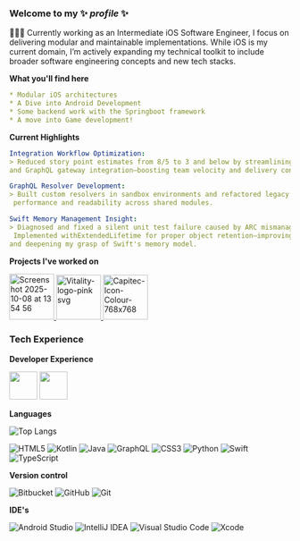 ### Welcome to my ✨ _profile_ ✨ 
👩🏻‍💻 Currently working as an Intermediate iOS Software Engineer, I focus on delivering modular and maintainable implementations. While iOS is my current domain, I’m actively expanding my technical toolkit to include broader software engineering concepts and new tech stacks.

**What you'll find here**
```yaml
* Modular iOS architectures
* A Dive into Android Development
* Some backend work with the Springboot framework
* A move into Game development!
```

**Current Highlights**
```yaml
Integration Workflow Optimization:
> Reduced story point estimates from 8/5 to 3 and below by streamlining Apollo Studio query setup 
and GraphQL gateway integration—boosting team velocity and delivery confidence.

GraphQL Resolver Development:
> Built custom resolvers in sandbox environments and refactored legacy logic to improve
 performance and readability across shared modules.

Swift Memory Management Insight:
> Diagnosed and fixed a silent unit test failure caused by ARC mismanagement.
 Implemented withExtendedLifetime for proper object retention—improving test reliability
and deepening my grasp of Swift's memory model.
```

**Projects I've worked on**

<a href="https://apps.apple.com/za/app/gyde-com/id1480037717">
<img width="80" height="82" alt="Screenshot 2025-10-08 at 13 54 56" src="https://github.com/user-attachments/assets/110447aa-517d-459f-abb3-20997d244401" />
</a>  <a href="https://apps.apple.com/za/app/vitality-uk/id794024908">
<img width="80" height="80" alt="Vitality-logo-pink svg" src="https://github.com/user-attachments/assets/729f2647-f133-4218-bf66-b6765afbcb54" />
</a>  <a href="https://apps.apple.com/za/app/capitec-bank/id1217842108">
<img width="80" height="80" alt="Capitec-Icon-Colour-768x768" src="https://github.com/user-attachments/assets/b6a75d59-31b6-48e0-b193-125882726b22" />
</a>

### Tech Experience

**Developer Experience**

<img width="50" height="50" src="https://cdn.jsdelivr.net/gh/devicons/devicon@latest/icons/android/android-plain.svg" /> <img width="50" height="50"  src="https://cdn.jsdelivr.net/gh/devicons/devicon@latest/icons/swift/swift-original.svg" />
          
**Languages**

![Top Langs](https://github-readme-stats.vercel.app/api/top-langs/?username=callmeBron&layout=compact)

![HTML5](https://img.shields.io/badge/html5-%23E34F26.svg?style=for-the-badge&logo=html5&logoColor=white)
![Kotlin](https://img.shields.io/badge/kotlin-%237F52FF.svg?style=for-the-badge&logo=kotlin&logoColor=white) ![Java](https://img.shields.io/badge/java-%23ED8B00.svg?style=for-the-badge&logo=openjdk&logoColor=white) ![GraphQL](https://img.shields.io/badge/-GraphQL-E10098?style=for-the-badge&logo=graphql&logoColor=white) ![CSS3](https://img.shields.io/badge/css3-%231572B6.svg?style=for-the-badge&logo=css3&logoColor=white) ![Python](https://img.shields.io/badge/python-3670A0?style=for-the-badge&logo=python&logoColor=ffdd54) ![Swift](https://img.shields.io/badge/swift-F54A2A?style=for-the-badge&logo=swift&logoColor=white) ![TypeScript](https://img.shields.io/badge/typescript-%23007ACC.svg?style=for-the-badge&logo=typescript&logoColor=white)

**Version control**

![Bitbucket](https://img.shields.io/badge/bitbucket-%230047B3.svg?style=for-the-badge&logo=bitbucket&logoColor=white) ![GitHub](https://img.shields.io/badge/github-%23121011.svg?style=for-the-badge&logo=github&logoColor=white) ![Git](https://img.shields.io/badge/git-%23F05033.svg?style=for-the-badge&logo=git&logoColor=white)

**IDE's**

![Android Studio](https://img.shields.io/badge/android%20studio-346ac1?style=for-the-badge&logo=android%20studio&logoColor=white) ![IntelliJ IDEA](https://img.shields.io/badge/IntelliJIDEA-000000.svg?style=for-the-badge&logo=intellij-idea&logoColor=white) ![Visual Studio Code](https://img.shields.io/badge/Visual%20Studio%20Code-0078d7.svg?style=for-the-badge&logo=visual-studio-code&logoColor=white) ![Xcode](https://img.shields.io/badge/Xcode-007ACC?style=for-the-badge&logo=Xcode&logoColor=white)


